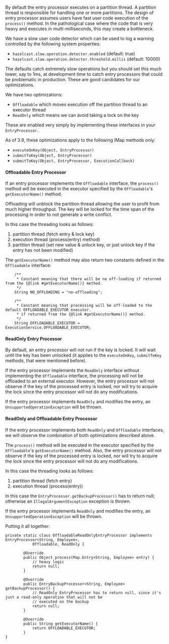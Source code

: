 

By default the entry processor executes on a partition thread. A partition thread is responsible for handling
one or more partitions. The design of entry processor assumes users have fast user code execution of the `process()` method.
In the pathological case where the code that is very heavy and executes in multi-milliseconds, this may create a bottleneck.

We have a slow user code detector which can be used to log a warning controlled by the following system properties:

- `hazelcast.slow.operation.detector.enabled` (default: true)
- `hazelcast.slow.operation.detector.threshold.millis` (default: 10000)

The defaults catch extremely slow operations but you should set this much lower, say to 1ms, at development time to catch entry processors that could be problematic in production. These are good candidates for our optimizations.

We have two optimizations:

- `Offloadable` which moves execution off the partition thread to an executor thread
- `ReadOnly` which means we can avoid taking a lock on the key

These are enabled very simply by implementing these interfaces in your `EntryProcessor`.

As of 3.9, these optimizations apply to the following IMap methods only:

- `executeOnKey(Object, EntryProcessor)`
- `submitToKey(Object, EntryProcessor)`
- `submitToKey(Object, EntryProcessor, ExecutionCallback)`

#### Offloadable Entry Processor

If an entry processor implements the `Offloadable` interface, the `process()` method will be executed in the executor
specified by the `Offloadable`'s `getExecutorName()` method.

Offloading will unblock the partition thread allowing the user to profit from much higher throughput.
The key will be locked for the time span of the processing in order to not generate a write conflict.

In this case the threading looks as follows:

1. partition thread (fetch entry & lock key)
2. execution thread (process(entry) method)
3. partition thread (set new value & unlock key, or just unlock key if the entry has not been modified)


The `getExecutorName()` method may also return two constants defined in the `Offloadable` interface:

```
    /**
     * Constant meaning that there will be no off-loading if returned from the {@link #getExecutorName()} method.
     */
    String NO_OFFLOADING = "no-offloading";

    /**
     * Constant meaning that processing will be off-loaded to the default OFFLOADABLE_EXECUTOR executor.
     * if returned from the {@link #getExecutorName()} method.
     */
    String OFFLOADABLE_EXECUTOR = ExecutionService.OFFLOADABLE_EXECUTOR;

```


#### ReadOnly Entry Processor

By default, an entry processor will not run if the key is locked.
It will wait until the key has been unlocked (it applies to the `executeOnKey`, `submitToKey` methods, that were mentioned before).

If the entry processor implements the `ReadOnly` interface without implementing the `Offloadable` interface, the processing will not
be offloaded to an external executor. However, the entry processor will not observe if the key of the processed entry is
locked, nor will try to acquire the lock since the entry processor will not do any modifications.

If the entry processor implements `ReadOnly` and modifies the entry, an `UnsupportedOperationException` will be thrown.


#### ReadOnly and Offloadable Entry Processor

If the entry processor implements both `ReadOnly` and `Offloadable` interfaces, we will observe the combination of both
optimizations described above.

The `process()` method will be executed in the executor specified by the `Offloadable`'s `getExecutorName()` method.
Also, the entry processor will not observe if the key of the processed entry is locked, nor will try to acquire the
lock since the entry processor will not do any modifications.

In this case the threading looks as follows:

1. partition thread (fetch entry)
2. execution thread (process(entry))

In this case the `EntryProcessor.getBackupProcessor()` has to return null; otherwise an `IllegalArgumentException`
exception is thrown.

If the entry processor implements `ReadOnly` and modifies the entry, an `UnsupportedOperationException` will be thrown.

Putting it all together:

```
private static class OffloadableReadOnlyEntryProcessor implements EntryProcessor<String, Employee>,
            Offloadable, ReadOnly {

        @Override
        public Object process(Map.Entry<String, Employee> entry) {
            // heavy logic
            return null;
        }

        @Override
        public EntryBackupProcessor<String, Employee> getBackupProcessor() {
            // ReadOnly EntryProcessor has to return null, since it's just a read-only operation that will not be
            // executed on the backup
            return null;
        }

        @Override
        public String getExecutorName() {
            return OFFLOADABLE_EXECUTOR;
        }
}
```